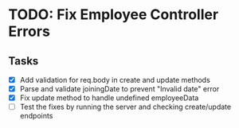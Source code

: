 # TODO: Fix Employee Controller Errors

## Tasks
- [x] Add validation for req.body in create and update methods
- [x] Parse and validate joiningDate to prevent "Invalid date" error
- [x] Fix update method to handle undefined employeeData
- [ ] Test the fixes by running the server and checking create/update endpoints
